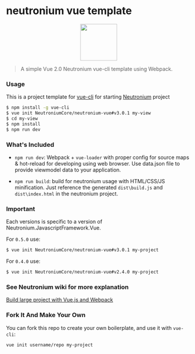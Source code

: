 # neutronium vue template
<p align="center"><img width="100"src="https://raw.githubusercontent.com/NeutroniumCore/neutronium-vue/master/template/src/assets/logo.png"></p>


> A simple Vue 2.0 Neutronium vue-cli template using Webpack. 

### Usage

This is a project template for [vue-cli](https://github.com/vuejs/vue-cli) for starting [Neutronium](https://github.com/NeutroniumCore/Neutronium) project

``` bash
$ npm install -g vue-cli
$ vue init NeutroniumCore/neutronium-vue#v3.0.1 my-view
$ cd my-view
$ npm install
$ npm run dev
```

### What's Included

- `npm run dev`: Webpack + `vue-loader` with proper config for source maps & hot-reload for developing using web browser. Use data.json file to provide viewmodel data to your application.

- `npm run build`: build for neutronium usage with HTML/CSS/JS minification. Just reference the generated `dist\build.js` and `dist\index.html` in the neutronium project.


### Important

Each versions is specific to a version of Neutronium.JavascriptFramework.Vue.

For `0.5.0` use:
``` bash
$ vue init NeutroniumCore/neutronium-vue#v3.0.1 my-project
```

For `0.4.0` use:
``` bash
$ vue init NeutroniumCore/neutronium-vue#v2.4.0 my-project
```

### See Neutronium wiki for more explanation
[Build large project with Vue.js and Webpack
](https://github.com/NeutroniumCore/Neutronium/wiki/Build-large-project-with-Vue.js-and-Webpack)

### Fork It And Make Your Own

You can fork this repo to create your own boilerplate, and use it with `vue-cli`:

``` bash
vue init username/repo my-project
```
